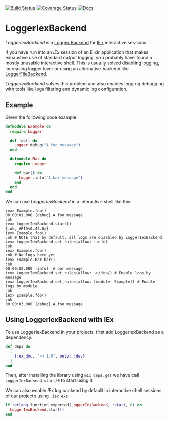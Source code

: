 [![Build Status](https://travis-ci.org/alvivi/logger_iex_backend.svg?branch=master)](https://travis-ci.org/alvivi/logger_iex_backend)
[![Coverage Status](https://coveralls.io/repos/github/alvivi/logger_iex_backend/badge.svg?branch=master)](https://coveralls.io/github/alvivi/logger_iex_backend?branch=master)
[![Docs](https://img.shields.io/badge/hex-1.0.0-success)](https://hexdocs.pm/logger_iex_backend/1.0.0/LoggerIexBackend.html)

# LoggerIexBackend

*LoggerIexBackend* is a
[Logger Backend](https://hexdocs.pm/logger/master/Logger.html#module-backends)
for [IEx](https://hexdocs.pm/iex/IEx.html) interactive sessions.

If you have run into an *IEx* session of an Elixir application that makes
exhaustive use of standard output logging, you probably have found a mostly
unusable interactive shell. This is usually solved disabling logging, increasing
logger lever or using an alternative backend like
[LoggerFileBackend](https://github.com/onkel-dirtus/logger_file_backend).

*LoggerIexBackend* solves this problem and also enables logging debugging
with tools like logs filtering and dynamic log configuration.


## Example

Given the following code example:

```elixir
defmodule Example do
  require Logger

  def foo() do
    Logger.debug("A foo message")
  end

  defmodule Bar do
    require Logger

    def bar() do
      Logger.info("A bar message")
    end
  end
end
```

We can use *LoggerIexBackend* in a interactive shell like this:

```none
iex> Example.foo()
00:00:01.000 [debug] A foo message
:ok
iex> LoggerIexBackend.start()
{:ok, #PID<0.42.0>}
iex> Example.foo()
:ok # NOTE that by default, all logs are disabled by LoggerIexBackend
iex> LoggerIexBackend.set_rules(allow: :info)
:ok
iex> Example.foo()
:ok # No logs here yet
iex> Example.Bar.bar()
:ok
00:00:02.000 [info]  A bar message
iex> LoggerIexBackend.set_rules(allow: ~r/foo/) # Enable logs by message
iex> LoggerIexBackend.set_rules(allow: [module: Example]) # Enable logs by module
:ok
iex> Example.foo()
:ok
00:00:03.000 [debug] A foo message
```

## Using LoggerIexBackend with IEx

To use LoggerIexBackend in your projects, first add LoggerIexBackend as a
dependency.

```elixir
def deps do
  [
    {:ex_doc, "~> 1.0", only: :dev}
  ]
end
```

Then, after installing the library using `mix deps.get` we have call
`LoggerIexBackend.start/0` to start using it.

We can also enable *IEx* log backend by default in interactive shell sessions of
our projects using `.iex.exs`:

```elixir
if :erlang.function_exported(LoggerIexBackend, :start, 0) do
  LoggerIexBackend.start()
end
```

